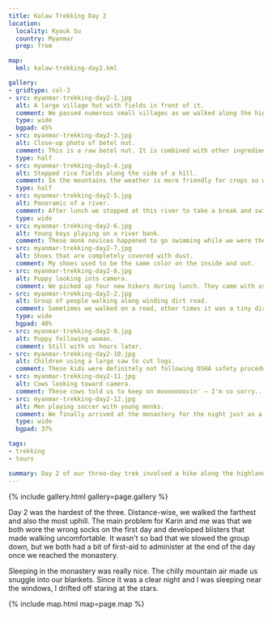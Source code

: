 ```yaml
---
title: Kalaw Trekking Day 2
location:
  locality: Kyauk Su
  country: Myanmar
  prep: from

map:
  kml: kalaw-trekking-day2.kml

gallery:
- gridtype: col-3
- src: myanmar-trekking-day2-1.jpg
  alt: A large village hut with fields in front of it.
  comment: We passed numerous small villages as we walked along the highlands. This village was called Mango Tree.
  type: wide
  bgpad: 45%
- src: myanmar-trekking-day2-3.jpg
  alt: Close-up photo of betel nut.
  comment: This is a raw betel nut. It is combined with other ingredients and chewed addictively by a huge portion of the population in Myanmar, Laos, and Vietnam.
  type: half
- src: myanmar-trekking-day2-4.jpg
  alt: Stepped rice fields along the side of a hill.
  comment: In the mountains the weather is more friendly for crops so we saw many fields as we had in the afternoon on the first day.
  type: half
- src: myanmar-trekking-day2-5.jpg
  alt: Panoramic of a river.
  comment: After lunch we stopped at this river to take a break and swim. After walking for a day and a half it felt so wonderful and refreshing!
  type: wide
- src: myanmar-trekking-day2-6.jpg
  alt: Young boys playing on a river bank.
  comment: These monk novices happened to go swimming while we were there. It was fun to watch them play.
- src: myanmar-trekking-day2-7.jpg
  alt: Shoes that are completely covered with dust.
  comment: My shoes used to be the same color on the inside and out.
- src: myanmar-trekking-day2-8.jpg
  alt: Puppy looking into camera.
  comment: We picked up four new hikers during lunch. They came with us a very long way.
- src: myanmar-trekking-day2-2.jpg
  alt: Group of people walking along winding dirt road.
  comment: Sometimes we walked on a road, other times it was a tiny dirt path.
  type: wide
  bgpad: 40%
- src: myanmar-trekking-day2-9.jpg
  alt: Puppy following woman.
  comment: Still with us hours later.
- src: myanmar-trekking-day2-10.jpg
  alt: Children using a large saw to cut logs.
  comment: These kids were definitely not following OSHA safety procedures with this saw. I hope they still have all their fingers.
- src: myanmar-trekking-day2-11.jpg
  alt: Cows looking toward camera.
  comment: These cows told us to keep on mooooooovin' — I'm so sorry...
- src: myanmar-trekking-day2-12.jpg
  alt: Men playing soccer with young monks.
  comment: We finally arrived at the monastery for the night just as a soccer game was starting. Some in our group had the energy to play with the kids, but I did not.
  type: wide
  bgpad: 37%

tags:
- trekking
- tours

summary: Day 2 of our three-day trek involved a hike along the highlands with a nice long break at a swimming hole. We walked over 18km and slept in a Buddhist monastery.
---
```


{% include gallery.html gallery=page.gallery %}

Day 2 was the hardest of the three. Distance-wise, we walked the farthest and also the most uphill. The main problem for Karin and me was that we both wore the wrong socks on the first day and developed blisters that made walking uncomfortable. It wasn't so bad that we slowed the group down, but we both had a bit of first-aid to administer at the end of the day once we reached the monastery.

Sleeping in the monastery was really nice. The chilly mountain air made us snuggle into our blankets. Since it was a clear night and I was sleeping near the windows, I drifted off staring at the stars.

{% include map.html map=page.map %}
